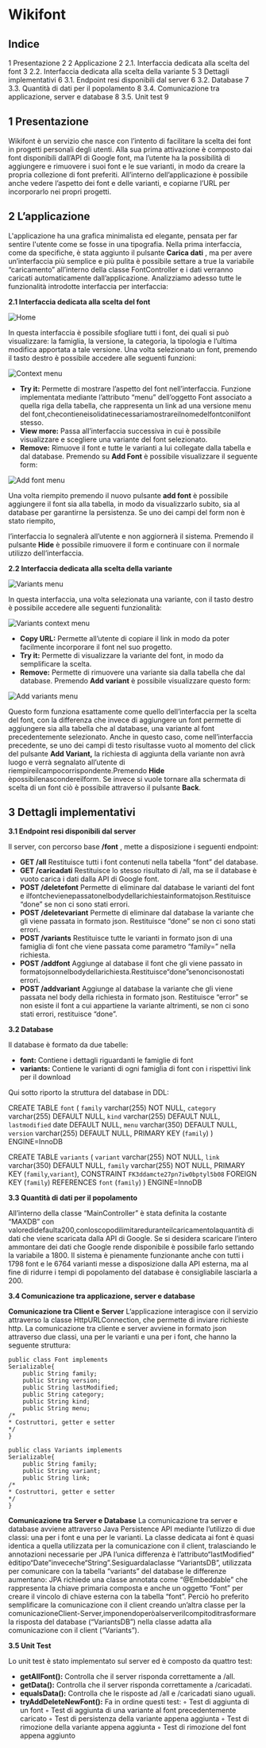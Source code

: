 # Wikifont
## Indice

1 Presentazione 2
2 Applicazione 2
2.1. Interfaccia dedicata alla scelta del font 3
2.2. Interfaccia dedicata alla scelta della variante 5
3 Dettagli implementativi 6
3.1. Endpoint resi disponibili dal server 6
3.2. Database 7
3.3. Quantità di dati per il popolamento 8
3.4. Comunicazione tra applicazione, server
e database 8
3.5. Unit test 9

## 1 Presentazione

Wikifont è un servizio che nasce con l’intento di facilitare la scelta dei font in
progetti personali degli utenti. Alla sua prima attivazione è composto dai font
disponibili dall’API di Google font, ma l’utente ha la possibilità di aggiungere e
rimuovere i suoi font e le sue varianti, in modo da creare la propria collezione di
font preferiti. All’interno dell’applicazione è possibile anche vedere l’aspetto dei
font e delle varianti, e copiarne l’URL per incorporarlo nei propri progetti.

## 2 L’applicazione

L'applicazione ha una grafica minimalista ed elegante, pensata per far sentire
l'utente come se fosse in una tipografia. Nella prima interfaccia, come da
specifiche, è stata aggiunto il pulsante **Carica dati** , ma per avere un’interfaccia
più semplice e più pulita è possibile settare a true la variabile “caricamento”
all’interno della classe FontController e i dati verranno caricati automaticamente
dall’applicazione. Analizziamo adesso tutte le funzionalità introdotte interfaccia
per interfaccia:


**2.1 Interfaccia dedicata alla scelta del font**

![Home](.imgReadme/home.png)


In questa interfaccia è possibile sfogliare tutti i font, dei quali si può visualizzare:
la famiglia, la versione, la categoria, la tipologia e l’ultima modifica apportata a
tale versione.
Una volta selezionato un font, premendo il tasto destro è possibile accedere alle
seguenti funzioni:

![Context menu](.imgReadme/contextMenu.png)

- **Try it:** Permette di mostrare l’aspetto del font nell’interfaccia. Funzione
    implementata mediante l’attributo “menu” dell’oggetto Font associato a
    quella riga della tabella, che rappresenta un link ad una versione menu del
    font,checontieneisolidatinecessariamostrareilnomedelfontconilfont
    stesso.
- **View more:** Passa all’interfaccia successiva in cui è possibile visualizzare e
    scegliere una variante del font selezionato.
- **Remove:** Rimuove il font e tutte le varianti a lui collegate dalla tabella e dal
    database.
Premendo su **Add Font** è possibile visualizzare il seguente form:

![Add font menu](.imgReadme/addFont.png)

Una volta riempito premendo il nuovo pulsante **add font** è possibile aggiungere
il font sia alla tabella, in modo da visualizzarlo subito, sia al database per
garantirne la persistenza. Se uno dei campi del form non è stato riempito,


l’interfaccia lo segnalerà all’utente e non aggiornerà il sistema. Premendo il
pulsante **Hide** è possibile rimuovere il form e continuare con il normale utilizzo
dell’interfaccia.

**2.2 Interfaccia dedicata alla scelta della variante**

![Variants menu](.imgReadme/variants.png)

In questa interfaccia, una volta selezionata una variante, con il tasto destro è
possibile accedere alle seguenti funzionalità:

![Variants context menu](.imgReadme/variantsContextMenu.png)

- **Copy URL:** Permette all’utente di copiare il link in modo da poter
    facilmente incorporare il font nel suo progetto.
- **Try it:** Permette di visualizzare la variante del font, in modo da semplificare
    la scelta.
- **Remove:** Permette di rimuovere una variante sia dalla tabella che dal
    database.
Premendo **Add variant** è possibile visualizzare questo form: 

![Add variants menu](.imgReadme/addVariants.png)

Questo form funziona esattamente come quello dell’interfaccia per la scelta del
font, con la differenza che invece di aggiungere un font permette di aggiungere
sia alla tabella che al database, una variante al font precedentemente
selezionato. Anche in questo caso, come nell’interfaccia precedente, se uno dei
campi di testo risultasse vuoto al momento del click del pulsante **Add Variant,** la
richiesta di aggiunta della variante non avrà luogo e verrà segnalato all’utente di
riempireilcampocorrispondente.Premendo **Hide** èpossibilenascondereilform.
Se invece si vuole tornare alla schermata di scelta di un font ciò è possibile
attraverso il pulsante **Back**.


## 3 Dettagli implementativi

**3.1 Endpoint resi disponibili dal server**

Il server, con percorso base **/font** , mette a disposizione i seguenti endpoint:

- **GET /all** Restituisce tutti i font contenuti nella tabella “font” del database.
- **GET /caricadati** Restituisce lo stesso risultato di /all, ma se il database è
    vuoto carica i dati dalla API di Google font.
- **POST /deletefont** Permette di eliminare dal database le varianti del font e
    ilfontchevienepassatonelbodydellarichiestainformatojson.Restituisce
    “done” se non ci sono stati errori.
- **POST /deletevariant** Permette di eliminare dal database la variante che
    gli viene passata in formato json. Restituisce “done” se non ci sono stati
    errori.
- **POST /variants** Restituisce tutte le varianti in formato json di una famiglia
    di font che viene passata come parametro “family=” nella richiesta.
- **POST /addfont** Aggiunge al database il font che gli viene passato in
    formatojsonnelbodydellarichiesta.Restituisce“done”senoncisonostati
    errori.
- **POST /addvariant** Aggiunge al database la variante che gli viene passata
    nel body della richiesta in formato json. Restituisce “error” se non esiste il
    font a cui appartiene la variante altrimenti, se non ci sono stati errori,
    restituisce “done”.

**3.2 Database**

Il database è formato da due tabelle:

- **font:** Contiene i dettagli riguardanti le famiglie di font
- **variants:** Contiene le varianti di ogni famiglia di font con i rispettivi link per
    il download

Qui sotto riporto la struttura del database in DDL:

CREATE TABLE `font` (
`family` varchar(255) NOT NULL,
`category` varchar(255) DEFAULT NULL,
`kind` varchar(255) DEFAULT NULL,
`lastmodified` date DEFAULT NULL,
`menu` varchar(350) DEFAULT NULL,
`version` varchar(255) DEFAULT NULL,
PRIMARY KEY (`family`)
) ENGINE=InnoDB


CREATE TABLE `variants` (
`variant` varchar(255) NOT NULL,
`link` varchar(350) DEFAULT NULL,
`family` varchar(255) NOT NULL,
PRIMARY KEY (`family`,`variant`),
CONSTRAINT `FK3ddamcte27pn7iw0bptyl5b08` FOREIGN KEY (`family`)
REFERENCES `font` (`family`)
) ENGINE=InnoDB

**3.3 Quantità di dati per il popolamento**

All’interno della classe “MainController” è stata definita la costante “MAXDB” con
valoredidefaulta200,conloscopodilimitareduranteilcaricamentolaquantità
di dati che viene scaricata dalla API di Google. Se si desidera scaricare l’intero
ammontare dei dati che Google rende disponibile è possibile farlo settando la
variabile a 1800. Il sistema è pienamente funzionante anche con tutti i 1798 font
e le 6764 varianti messe a disposizione dalla API esterna, ma al fine di ridurre i
tempi di popolamento del database è consigliabile lasciarla a 200.

**3.4 Comunicazione tra applicazione, server e database**

**Comunicazione tra Client e Server**
L’applicazione interagisce con il servizio attraverso la classe HttpURLConnection,
che permette di inviare richieste http. La comunicazione tra cliente e server
avviene in formato json attraverso due classi, una per le varianti e una per i font,
che hanno la seguente struttura:
```
public class Font implements
Serializable{
    public String family;
    public String version;
    public String lastModified;
    public String category;
    public String kind;
    public String menu;
/*
* Costruttori, getter e setter
*/
}
```
```
public class Variants implements
Serializable{
    public String family;
    public String variant;
    public String link;
/*
* Costruttori, getter e setter
*/
}
```

**Comunicazione tra Server e Database**
La comunicazione tra server e database avviene attraverso Java Persistence API
mediante l’utilizzo di due classi: una per i font e una per le varianti. La classe
dedicata ai font è quasi identica a quella utilizzata per la comunicazione con il
client, tralasciando le annotazioni necessarie per JPA l’unica differenza è
l’attributo“lastModified” èditipo“Date”inveceche“String”.Sesiguardalaclasse
“VariantsDB”, utilizzata per comunicare con la tabella “variants” del database le
differenze aumentano: JPA richiede una classe annotata come “@Embeddable”
che rappresenta la chiave primaria composta e anche un oggetto “Font” per
creare il vincolo di chiave esterna con la tabella “font”. Perciò ho preferito
semplificare la comunicazione con il client creando un’altra classe per la
comunicazioneClient-Server,imponendoperòalserverilcompitoditrasformare
la risposta del database (“VariantsDB”) nella classe adatta alla comunicazione
con il client (“Variants”).

**3.5 Unit Test**

Lo unit test è stato implementato sul server ed è composto da quattro test:

- **getAllFont():** Controlla che il server risponda correttamente a /all.
- **getData():** Controlla che il server risponda correttamente a /caricadati.
- **equalsData():** Controlla che le risposte ad /all e /caricadati siano uguali.
- **tryAddDeleteNewFont():** Fa in ordine questi test:
    ◦ Test di aggiunta di un font
    ◦ Test di aggiunta di una variante al font precedentemente caricato
    ◦ Test di persistenza della variante appena aggiunta
    ◦ Test di rimozione della variante appena aggiunta
    ◦ Test di rimozione del font appena aggiunto




